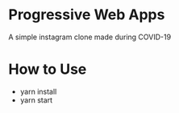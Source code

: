 # Progressive Web Apps

A simple instagram clone made during COVID-19

# How to Use

- yarn install
- yarn start
